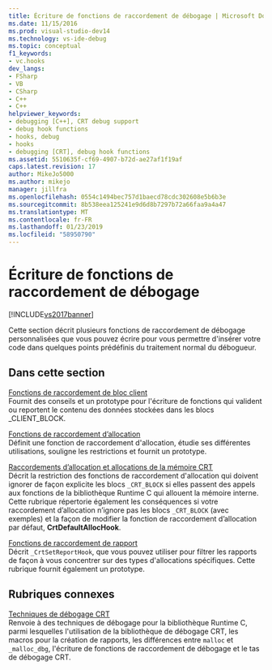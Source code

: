 ```yaml
---
title: Écriture de fonctions de raccordement de débogage | Microsoft Docs
ms.date: 11/15/2016
ms.prod: visual-studio-dev14
ms.technology: vs-ide-debug
ms.topic: conceptual
f1_keywords:
- vc.hooks
dev_langs:
- FSharp
- VB
- CSharp
- C++
- C++
helpviewer_keywords:
- debugging [C++], CRT debug support
- debug hook functions
- hooks, debug
- hooks
- debugging [CRT], debug hook functions
ms.assetid: 5510635f-cf69-4907-b72d-ae27af1f19af
caps.latest.revision: 17
author: MikeJo5000
ms.author: mikejo
manager: jillfra
ms.openlocfilehash: 0554c1494bec757d1baecd78cdc302608e5b6b3e
ms.sourcegitcommit: 8b538eea125241e9d6d8b7297b72a66faa9a4a47
ms.translationtype: MT
ms.contentlocale: fr-FR
ms.lasthandoff: 01/23/2019
ms.locfileid: "58950790"
---
```

# <a name="debug-hook-function-writing"></a>Écriture de fonctions de raccordement de débogage
[!INCLUDE[vs2017banner](../includes/vs2017banner.md)]

Cette section décrit plusieurs fonctions de raccordement de débogage personnalisées que vous pouvez écrire pour vous permettre d'insérer votre code dans quelques points prédéfinis du traitement normal du débogueur.  
  
## <a name="in-this-section"></a>Dans cette section  
 [Fonctions de raccordement de bloc client](../debugger/client-block-hook-functions.md)  
 Fournit des conseils et un prototype pour l'écriture de fonctions qui valident ou reportent le contenu des données stockées dans les blocs _CLIENT_BLOCK.  
  
 [Fonctions de raccordement d’allocation](../debugger/allocation-hook-functions.md)  
 Définit une fonction de raccordement d'allocation, étudie ses différentes utilisations, souligne les restrictions et fournit un prototype.  
  
 [Raccordements d’allocation et allocations de la mémoire CRT](../debugger/allocation-hooks-and-c-run-time-memory-allocations.md)  
 Décrit la restriction des fonctions de raccordement d'allocation qui doivent ignorer de façon explicite les blocs `_CRT_BLOCK` si elles passent des appels aux fonctions de la bibliothèque Runtime C qui allouent la mémoire interne. Cette rubrique répertorie également les conséquences si votre raccordement d’allocation n’ignore pas les blocs `_CRT_BLOCK` (avec exemples) et la façon de modifier la fonction de raccordement d’allocation par défaut, **CrtDefaultAllocHook**.  
  
 [Fonctions de raccordement de rapport](../debugger/report-hook-functions.md)  
 Décrit `_CrtSetReportHook`, que vous pouvez utiliser pour filtrer les rapports de façon à vous concentrer sur des types d'allocations spécifiques. Cette rubrique fournit également un prototype.  
  
## <a name="related-sections"></a>Rubriques connexes  
 [Techniques de débogage CRT](../debugger/crt-debugging-techniques.md)  
 Renvoie à des techniques de débogage pour la bibliothèque Runtime C, parmi lesquelles l'utilisation de la bibliothèque de débogage CRT, les macros pour la création de rapports, les différences entre `malloc` et `_malloc_dbg`, l'écriture de fonctions de raccordement de débogage et le tas de débogage CRT.
